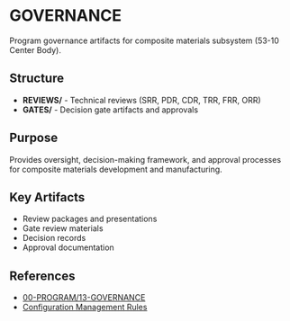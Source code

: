 # GOVERNANCE

Program governance artifacts for composite materials subsystem (53-10 Center Body).

## Structure

- **REVIEWS/** - Technical reviews (SRR, PDR, CDR, TRR, FRR, ORR)
- **GATES/** - Decision gate artifacts and approvals

## Purpose

Provides oversight, decision-making framework, and approval processes for composite materials development and manufacturing.

## Key Artifacts

- Review packages and presentations
- Gate review materials
- Decision records
- Approval documentation

## References

- [00-PROGRAM/13-GOVERNANCE](../../../../../../../../../../../00-PROGRAM/13-GOVERNANCE/)
- [Configuration Management Rules](../../../../../../../../../../00-CONFIG/RULES.md)
